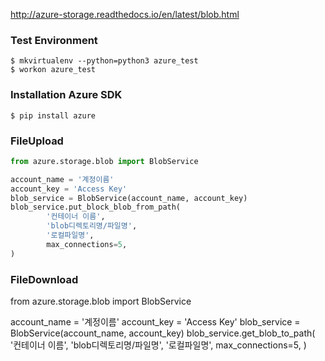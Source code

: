 http://azure-storage.readthedocs.io/en/latest/blob.html

### Test Environment

```shell
$ mkvirtualenv --python=python3 azure_test
$ workon azure_test

```

### Installation Azure SDK

```shell
$ pip install azure
```

### FileUpload

```python
from azure.storage.blob import BlobService

account_name = '계정이름'
account_key = 'Access Key'
blob_service = BlobService(account_name, account_key)
blob_service.put_block_blob_from_path(
        '컨테이너 이름',
        'blob디렉토리명/파일명',
        '로컬파일명',
        max_connections=5,
)
```

### FileDownload
from azure.storage.blob import BlobService

account_name = '계정이름'
account_key = 'Access Key'
blob_service = BlobService(account_name, account_key)
blob_service.get_blob_to_path(
        '컨테이너 이름',
        'blob디렉토리명/파일명',
        '로컬파일명',
        max_connections=5,
)